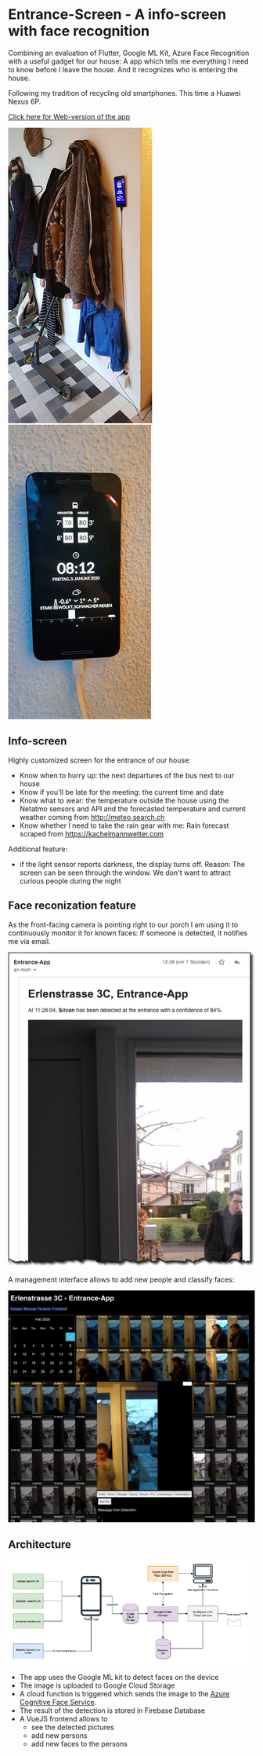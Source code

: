 # Entrance-Screen - A info-screen with face recognition

Combining an evaluation of Flutter, Google ML Kit, Azure Face Recognition with
a useful gadget for our house: A app which tells me everything I need to know
before I leave the house. And it recognizes who is entering the house.

Following my tradition of recycling old
smartphones. This time a Huawei Nexus 6P.

[Click here for Web-version of the app](https://entrancescreen.firebaseapp.com/flutter)

![wardrobe](docs/wardrobe-picture.jpg) ![wardrobe from close](docs/wardrobe-close.jpg)

## Info-screen

Highly customized screen for the entrance of our house:

- Know when to hurry up: the next departures of the bus next to our house
- Know if you'll be late for the meeting: the current time and date
- Know what to wear: the temperature outside the house using the Netatmo sensors and API and the
  forecasted temperature and current weather coming from http://meteo.search.ch
- Know whether I need to take the rain gear with me: Rain forecast scraped from
  https://kachelmannwetter.com

Additional feature:
- if the light sensor reports darkness, the display turns off. Reason: The screen can be seen
  through the window. We don't want to attract curious people during the night

## Face reconization feature

As the front-facing camera is pointing right to our porch I am using it to continuously
monitor it for known faces: If someone is detected, it notifies me via email.

![mail](docs/email.png)
 
A management interface allows to add new people and classify faces:

![frontend](docs/frontend-screenshot.png)  

## Architecture

![architecture](docs/architecture.png)
- The app uses the Google ML kit to detect faces on the device
- The image is uploaded to Google Cloud Storage
- A cloud function is triggered which sends the image to the 
  [Azure Cognitive Face Service](https://azure.microsoft.com/en-us/services/cognitive-services/face/).
- The result of the detection is stored in Firebase Database
- A VueJS frontend allows to 
  - see the detected pictures
  - add new persons
  - add new faces to the persons
  
